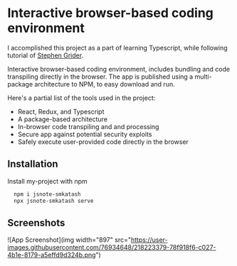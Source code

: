 
# Interactive browser-based coding environment

I accomplished this project as a part of learning Typescript, while following tutorial of [Stephen Grider](https://www.udemy.com/user/sgslo/).

Interactive browser-based coding environment, includes bundling and code transpiling directly in the browser.
The app is published using a multi-package architecture to NPM, to easy download and run.

Here's a partial list of the tools used in the project:

- React, Redux, and Typescript
- A package-based architecture
- In-browser code transpiling and and processing
- Secure app against potential security exploits
- Safely execute user-provided code directly in the browser


## Installation

Install my-project with npm

```bash
  npm i jsnote-smkatash
  npx jsnote-smkatash serve
```
    
## Screenshots

![App Screenshot](img width="897" src="https://user-images.githubusercontent.com/76934648/218223379-78f918f6-c027-4b1e-8179-a5effd9d324b.png")



